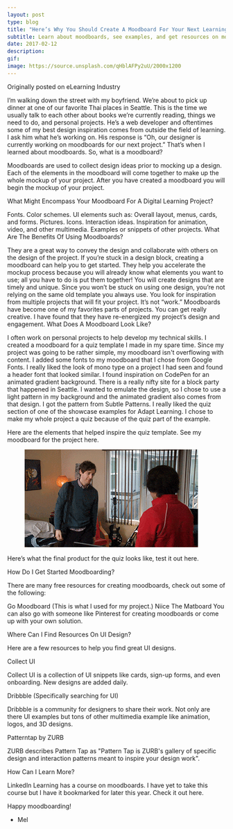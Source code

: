 ```yaml
---
layout: post
type: blog
title: "Here’s Why You Should Create A Moodboard For Your Next Learning Project"
subtitle: Learn about moodboards, see examples, and get resources on moodboarding
date: 2017-02-12
description: 
gif:
image: https://source.unsplash.com/qHblAFPy2uU/2000x1200
---
```

Originally posted on eLearning Industry

I’m walking down the street with my boyfriend. We’re about to pick up dinner at one of our favorite Thai places in Seattle. This is the time we usually talk to each other about books we’re currently reading, things we need to do, and personal projects. He’s a web developer and oftentimes some of my best design inspiration comes from outside the field of learning. I ask him what he’s working on. His response is “Oh, our designer is currently working on moodboards for our next project.” That’s when I learned about moodboards. So, what is a moodboard?

Moodboards are used to collect design ideas prior to mocking up a design. Each of the elements in the moodboard will come together to make up the whole mockup of your project. After you have created a moodboard you will begin the mockup of your project.

What Might Encompass Your Moodboard For A Digital Learning Project?

Fonts.
Color schemes.
UI elements such as: Overall layout, menus, cards, and forms.
Pictures.
Icons.
Interaction ideas.
Inspiration for animation, video, and other multimedia.
Examples or snippets of other projects.
What Are The Benefits Of Using Moodboards?

They are a great way to convey the design and collaborate with others on the design of the project.
If you’re stuck in a design block, creating a moodboard can help you to get started.
They help you accelerate the mockup process because you will already know what elements you want to use; all you have to do is put them together!
You will create designs that are timely and unique. Since you won’t be stuck on using one design, you’re not relying on the same old template you always use. You look for inspiration from multiple projects that will fit your project.
Ιt’s not “work.” Moodboards have become one of my favorites parts of projects. You can get really creative. I have found that they have re-energized my project’s design and engagement.
What Does A Moodboard Look Like?

I often work on personal projects to help develop my technical skills. I created a moodboard for a quiz template I made in my spare time. Since my project was going to be rather simple, my moodboard isn't overflowing with content. I added some fonts to my moodboard that I chose from Google Fonts. I really liked the look of mono type on a project I had seen and found a header font that looked similar. I found inspiration on CodePen for an animated gradient background. There is a really nifty site for a block party that happened in Seattle. I wanted to emulate the design, so I chose to use a light pattern in my background and the animated gradient also comes from that design. I got the pattern from Subtle Patterns. I really liked the quiz section of one of the showcase examples for Adapt Learning. I chose to make my whole project a quiz because of the quiz part of the example.

Here are the elements that helped inspire the quiz template. See my moodboard for the project here.

<figure>
  <img src="/assets/images/portfolio/mast.gif" alt=""/>
</figure>

Here’s what the final product for the quiz looks like, test it out here.

How Do I Get Started Moodboarding?

There are many free resources for creating moodboards, check out some of the following:

Go Moodboard (This is what I used for my project.)
Niice
The Matboard
You can also go with someone like Pinterest for creating moodboards or come up with your own solution.

Where Can I Find Resources On UI Design?

Here are a few resources to help you find great UI designs.

Collect UI

Collect UI is a collection of UI snippets like cards, sign-up forms, and even onboarding. New designs are added daily.

Dribbble (Specifically searching for UI)

Dribbble is a community for designers to share their work. Not only are there UI examples but tons of other multimedia example like animation, logos, and 3D designs.

Patterntap by ZURB

ZURB describes Pattern Tap as "Pattern Tap is ZURB's gallery of specific design and interaction patterns meant to inspire your design work".

How Can I Learn More?

LinkedIn Learning has a course on moodboards. I have yet to take this course but I have it bookmarked for later this year. Check it out here.

Happy moodboarding!

- Mel